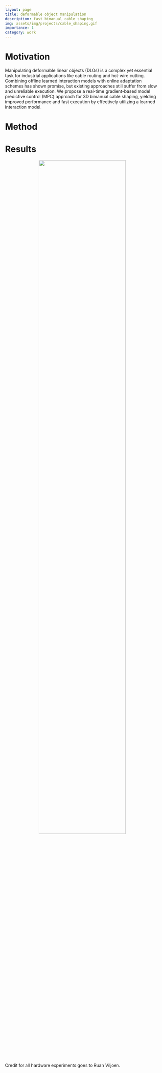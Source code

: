 ```yaml
---
layout: page
title: deformable object manipulation
description: fast bimanual cable shaping 
img: assets/img/projects/cable_shaping.gif
importance: 1
category: work
---
```


# Motivation
Manipulating deformable linear objects (DLOs) is a complex yet essential task for industrial applications like cable routing and hot-wire cutting. Combining offline learned interaction models with online adaptation schemes has shown promise, but existing approaches still suffer from slow and unreliable execution. We propose a real-time gradient-based model predictive control (MPC) approach for 3D bimanual cable shaping, yielding improved performance and fast execution by effectively utilizing a learned interaction model.

# Method

# Results

<p style="align: left; text-align:center;">
    <img src="/assets/img/projects/cable_shaping.gif" alt width="75%"/>
    <div class="caption"> Credit for all hardware experiments goes to Ruan Viljoen. </div>
</p>